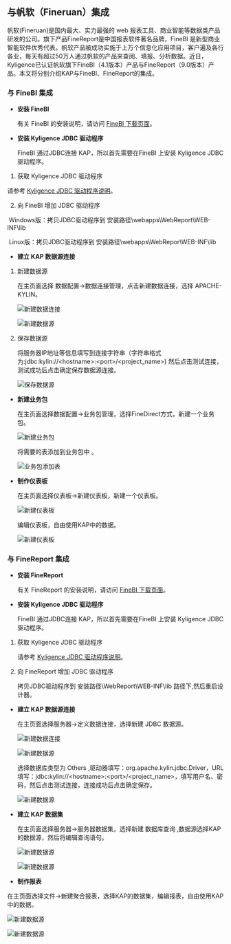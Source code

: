 ## 与帆软（Fineruan）集成

帆软(Fineruan)是国内最大、实力最强的 web 报表工具、商业智能等数据类产品研发的公司。旗下产品FineReport是中国报表软件著名品牌，FineBI 是新型商业智能软件优秀代表。帆软产品被成功实施于上万个信息化应用项目，客户遍及各行各业，每天有超过50万人通过帆软的产品来查阅、填报、分析数据。近日，Kyligence已认证帆软旗下FineBI（4.1版本）产品与FineReport（9.0版本）产品。本文将分别介绍KAP与FineBI、FineReport的集成。

### 与 FineBI 集成

* **安装 FineBI**

  有关 FineBI 的安装说明，请访问 [FineBI 下载页面](http://www.finebi.com/product/download/)。

- **安装 Kyligence JDBC 驱动程序**

  FineBI 通过JDBC连接 KAP，所以首先需要在FineBI 上安装 Kyligence JDBC 驱动程序。

1.  获取 Kyligence JDBC 驱动程序

   请参考 [Kyligence JDBC 驱动程序说明](http://docs.kyligence.io/books/v2.5/zh-cn/driver/jdbc.cn.html)。

2. 向 FineBI 增加 JDBC 驱动程序

​       Windows版：拷贝JDBC驱动程序到 安装路径\webapps\WebReport\WEB-INF\lib

​       Linux版：拷贝JDBC驱动程序到 安装路径\webapps\WebRepor\WEB-INF\lib

- **建立 KAP 数据源连接**

1. 新建数据源

   在主页面选择 数据配置->数据连接管理，点击新建数据连接，选择 APACHE-KYLIN。

   ![新建数据连接](images/fineruan/01.jpeg)

   ![新建数据源](images/fineruan/02.jpeg)

2. 保存数据源

   将服务器IP地址等信息填写到连接字符串（字符串格式为:jdbc:kylin://\<hostname\>:\<port\>/\<project_name\>) 然后点击测试连接，测试成功后点击确定保存数据源连接。

   ![保存数据源](images/fineruan/03.jpeg)

- **新建业务包**

  在主页面选择数据配置->业务包管理，选择FineDirect方式，新建一个业务包。

  ![新建业务包](images/fineruan/04.jpeg)

  将需要的表添加到业务包中 。

  ![业务包添加表](images/fineruan/05.jpeg)


- **制作仪表板**

  在主页面选择仪表板->新建仪表板，新建一个仪表板。

  ![新建仪表板](images/fineruan/06.jpeg)

  编辑仪表板，自由使用KAP中的数据。

  ![新建仪表板](images/fineruan/07.jpeg)

### 与 FineReport 集成

- **安装 FineReport**

  有关 FineReport 的安装说明，请访问 [FineBI 下载页面](http://www.finereport.com/product/download)。


- **安装 Kyligence JDBC 驱动程序**

  FineBI 通过JDBC连接 KAP，所以首先需要在FineBI 上安装 Kyligence JDBC 驱动程序。

1. 获取 Kyligence JDBC 驱动程序

   请参考 [Kyligence JDBC 驱动程序说明](http://docs.kyligence.io/books/v2.5/zh-cn/driver/jdbc.cn.html)。

2. 向 FineReport 增加 JDBC 驱动程序

   拷贝JDBC驱动程序到 安装路径\WebReport\WEB-INF\lib 路径下,然后重启设计器。

- **建立 KAP 数据源连接**

  在主页面选择服务器->定义数据连接，选择新建 JDBC 数据源。

  ![新建数据连接](images/fineruan/08.jpeg)

  ![新建数据源](images/fineruan/09.jpeg)

  选择数据库类型为 Others ,驱动器填写：org.apache.kylin.jdbc.Driver，URL填写：jdbc:kylin://\<hostname\>:\<port\>/\<project_name\>，填写用户名、密码，然后点击测试连接，连接成功后点击确定保存。

  ![新建数据源](images/fineruan/10.jpeg)


- **建立 KAP 数据集**

  在主页面选择服务器->服务器数据集，选择新建 数据库查询 ,数据源选择KAP的数据源，然后将编辑查询语句。

  ![新建数据源](images/fineruan/11.jpeg)

  ![新建数据源](images/fineruan/12.jpeg)


-  **制作报表**

  在主页面选择文件->新建聚合报表，选择KAP的数据集，编辑报表，自由使用KAP中的数据。

  ![新建数据源](images/fineruan/13.jpeg)

  ![新建数据源](images/fineruan/14.jpeg)







